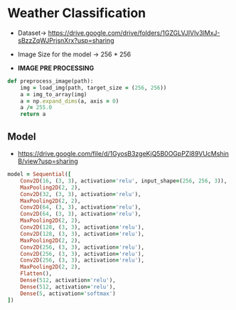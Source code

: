 # Weather Classification
- Dataset-> https://drive.google.com/drive/folders/1GZGLVJIVlv3lMxJ-sBzzZqWJPrjsnXrx?usp=sharing

- Image Size for the model -> 256 * 256 
- **IMAGE PRE PROCESSING**
```ruby
def preprocess_image(path):
    img = load_img(path, target_size = (256, 256))
    a = img_to_array(img)
    a = np.expand_dims(a, axis = 0)
    a /= 255.0
    return a
```
## Model
-   https://drive.google.com/file/d/1GyosB3zgeKjQ5B0OGpPZl89VUcMshinB/view?usp=sharing
```ruby
model = Sequential([
    Conv2D(16, (3, 3), activation='relu', input_shape=(256, 256, 3)),
    MaxPooling2D(2, 2),
    Conv2D(32, (3, 3), activation='relu'),
    MaxPooling2D(2, 2),
    Conv2D(64, (3, 3), activation='relu'),
    Conv2D(64, (3, 3), activation='relu'),
    MaxPooling2D(2, 2),
    Conv2D(128, (3, 3), activation='relu'),
    Conv2D(128, (3, 3), activation='relu'),
    MaxPooling2D(2, 2),
    Conv2D(256, (3, 3), activation='relu'),
    Conv2D(256, (3, 3), activation='relu'),
    Conv2D(256, (3, 3), activation='relu'),
    MaxPooling2D(2, 2),
    Flatten(),
    Dense(512, activation='relu'),
    Dense(512, activation='relu'),
    Dense(5, activation='softmax')
])
```

